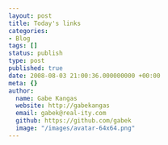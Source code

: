 ```yaml
---
layout: post
title: Today's links
categories:
- Blog
tags: []
status: publish
type: post
published: true
date: 2008-08-03 21:00:36.000000000 +00:00
meta: {}
author:
  name: Gabe Kangas
  website: http://gabekangas
  email: gabek@real-ity.com
  github: https://github.com/gabek
  image: "/images/avatar-64x64.png"
---
```


